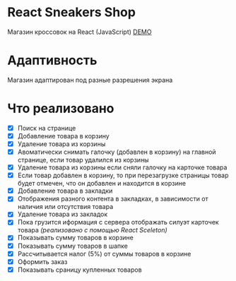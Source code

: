 # React Sneakers Shop

Магазин кроссовок на React (JavaScript)
[DEMO](https://mikesaburov.github.io/react-sneakers-shop/)

# Адаптивность

Магазин адаптирован под разные разрешения экрана

# Что реализовано

- [x] Поиск на странице
- [x] Добавление товара в корзину
- [x] Удаление товара из корзины
- [x] Авоматически снимать галочку (добавлен в корзину) на главной странице, если товар удалился из корзины
- [x] Удаление товара из корзины если сняли галочку на карточке товара
- [x] Если товар добавлен в корзину, то при перезагрузке страницы товар будет отмечен, что он добавлен и находится в корзине
- [x] Добавление товара в закладки
- [x] Отображения разного контента в закладках, в зависимости от наличия или отсутствия товара
- [x] Удаление товара из закладок
- [x] Пока грузится иформация с сервера отображать силуэт карточек товара _(реализовано с помощью React Sceleton)_
- [x] Показывать сумму товаров в корзине
- [x] Показывать сумму товаров в шапке
- [x] Рассчитывается налог (5%) от суммы товаров в корзине
- [x] Оформить заказ
- [x] Показывать сраницу купленных товаров
